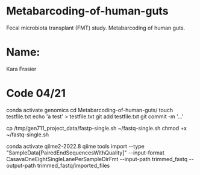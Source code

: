 
# Metabarcoding-of-human-guts
Fecal microbiota transplant (FMT) study. Metabarcoding of human guts.
# Name:
Kara Frasier
# Code 04/21
conda activate genomics
cd Metabarcoding-of-human-guts/
touch testfile.txt
echo 'a test' > testfile.txt
git add testfile.txt
git commit -m '...'

cp  /tmp/gen711_project_data/fastp-single.sh ~/fastq-single.sh
chmod +x ~/fastq-single.sh

conda activate qiime2-2022.8
qiime tools import --type "SampleData[PairedEndSequencesWithQuality]"  --input-format CasavaOneEightSingleLanePerSampleDirFmt --input-path trimmed_fastq --output-path trimmed_fastq/imported_files 

